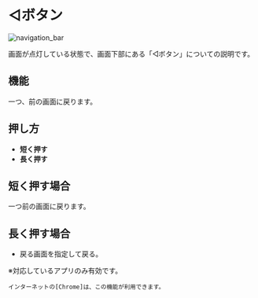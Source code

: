 # ◁ボタン

![navigation_bar](https://mega.nz/file/PIEGUaqA#qf_WijXl9Clz1run1cx5np9blJp3CMHfcUu4cEI0Ihg)

画面が点灯している状態で、画面下部にある「◁ボタン」についての説明です。

## 機能

一つ、前の画面に戻ります。

## 押し方
  * __短く押す__
  * __長く押す__

## 短く押す場合

  一つ前の画面に戻ります。

## 長く押す場合

  * 戻る画面を指定して戻る。

※対応しているアプリのみ有効です。

    インターネットの[Chrome]は、この機能が利用できます。

<br><br><br><br><br><br><br><br><br><br><br><br><br><br><br><br>
